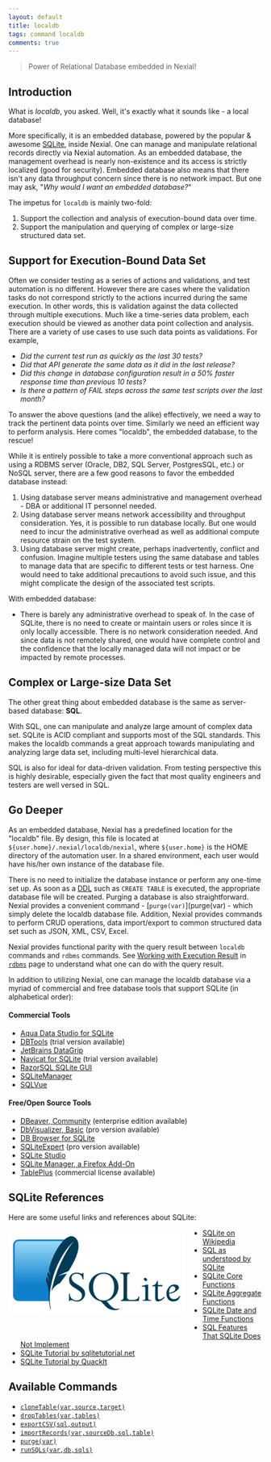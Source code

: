 ```yaml
---
layout: default
title: localdb
tags: command localdb
comments: true
---
```



>Power of Relational Database embedded in Nexial!

## Introduction
What is _localdb_, you asked. Well, it's exactly what it sounds like - a local database!

More specifically, it is an embedded database, powered by the popular & awesome [SQLite](https://www.sqlite.org), 
inside Nexial. One can manage and manipulate relational records directly via Nexial automation. As an embedded database,
the management overhead is nearly non-existence and its access is strictly localized (good for security). Embedded
database also means that there isn't any data throughput concern since there is no network impact. But one may ask, 
"_Why would I want an embedded database?_"

The impetus for `localdb` is mainly two-fold:
1. Support the collection and analysis of execution-bound data over time.
2. Support the manipulation and querying of complex or large-size structured data set.


## Support for Execution-Bound Data Set
Often we consider testing as a series of actions and validations, and test automation is no different. However there 
are cases where the validation tasks do not correspond strictly to the actions incurred during the same
execution. In other words, this is validation against the data collected through multiple executions. Much like a
time-series data problem, each execution should be viewed as another data point collection and analysis. There are a 
variety of use cases to use such data points as validations. For example,
- _Did the current test run as quickly as the last 30 tests?_
- _Did that API generate the same data as it did in the last release?_
- _Did this change in database configuration result in a 50% faster response time than previous 10 tests?_
- _Is there a pattern of FAIL steps across the same test scripts over the last month?_

To answer the above questions (and the alike) effectively, we need a way to track the pertinent data points over time. 
Similarly we need an efficient way to perform analysis. Here comes "localdb", the embedded database, to the rescue!

While it is entirely possible to take a more conventional approach such as using a RDBMS server (Oracle, DB2, SQL 
Server, PostgresSQL, etc.) or NoSQL server, there are a few good reasons to favor the embedded database instead:
1. Using database server means administrative and management overhead - DBA or additional IT personnel needed.
2. Using database server means network accessibility and throughput consideration. Yes, it is possible to run database 
   locally. But one would need to incur the administrative overhead as well as additional compute resource strain on 
   the test system.
3. Using database server might create, perhaps inadvertently, conflict and confusion. Imagine multiple testers using the
   same database and tables to manage data that are specific to different tests or test harness. One would need to take
   additional precautions to avoid such issue, and this might complicate the design of the associated test scripts.

With embedded database:
- There is barely any administrative overhead to speak of. In the case of SQLite, there is no need to create or maintain 
  users or roles since it is only locally accessible. There is no network consideration needed. And since data is not 
  remotely shared, one would have complete control and the confidence that the locally managed data will not impact or 
  be impacted by remote processes.


## Complex or Large-size Data Set
The other great thing about embedded database is the same as server-based database: **SQL**.
 
With SQL, one can manipulate and analyze large amount of complex data set. SQLite is ACID compliant and supports most of
the SQL standards. This makes the localdb commands a great approach towards manipulating and analyzing large data set, 
including multi-level hierarchical data.

SQL is also for ideal for data-driven validation. From testing perspective this is highly desirable, especially given 
the fact that most quality engineers and testers are well versed in SQL.


## Go Deeper
As an embedded database, Nexial has a predefined location for the "localdb" file. By design, this file is located at
`${user.home}/.nexial/localdb/nexial`, where `${user.home}` is the HOME directory of the automation user. In a shared 
environment, each user would have his/her own instance of the database file.

There is no need to initialize the database instance or perform any one-time set up. As soon as a 
[DDL](https://en.wikipedia.org/wiki/Data_definition_language) such as `CREATE TABLE` is executed, the appropriate 
database file will be created. Purging a database is also straightforward. Nexial provides a convenient command - 
[`purge(var)`](purge(var) - which simply delete the localdb database file. Addition, Nexial provides commands to 
perform CRUD operations, data import/export to common structured data set such as JSON, XML, CSV, Excel.

Nexial provides functional parity with the query result between `localdb` commands and `rdbms` commands. See 
[Working with Execution Result](../../commands/rdbms/index.md#working-with-execution-result) in 
[`rdbms`](../../commands/rdbms) page to understand what one can do with the query result.

In addition to utilizing Nexial, one can manage the localdb database via a myriad of commercial and free database tools 
that support SQLite (in alphabetical order):

#### Commercial Tools
- [Aqua Data Studio for SQLite](https://www.aquafold.com/aquadatastudio)
- [DBTools](http://www.dbtools.com.br/EN/) (trial version available)
- [JetBrains DataGrip](https://www.jetbrains.com/datagrip/features/)
- [Navicat for SQLite](https://www.navicat.com/en/products/navicat-for-sqlite) (trial version available)
- [RazorSQL SQLite GUI](https://www.razorsql.com/landing/sqlite_gui.html)
- [SQLiteManager](https://www.sqlabs.com/sqlitemanager.php)
- [SQLVue](http://www.logicalvue.com/sqlvue/)

#### Free/Open Source Tools
- [DBeaver, Community](https://dbeaver.io/) (enterprise edition available)
- [DbVisualizer, Basic](https://www.dbvis.com/) (pro version available)
- [DB Browser for SQLite](https://sqlitebrowser.org/)
- [SQLiteExpert](http://www.sqliteexpert.com/) (pro version available)
- [SQLite Studio](https://sqlitestudio.pl/)
- [SQLite Manager, a Firefox Add-On](https://addons.mozilla.org/en-US/firefox/addon/sqlite-manager-webext/?src=search)
- [TablePlus](https://tableplus.io/) (commercial license available)


## SQLite References
Here are some useful links and references about SQLite:<br/>
<img src="image/sqlite_logo.png" style="box-shadow:none; width:350px; clear:both; float:left; margin:20px 35px 35px 0;">
- [SQLite on Wikipedia](https://en.wikipedia.org/wiki/SQLite)
- [SQL as understood by SQLite](https://www.sqlite.org/lang.html)
- [SQLite Core Functions](https://www.sqlite.org/lang_corefunc.html)
- [SQLite Aggregate Functions](https://www.sqlite.org/lang_aggfunc.html)
- [SQLite Date and Time Functions](https://www.sqlite.org/lang_datefunc.html)
- [SQL Features That SQLite Does Not Implement](https://sqlite.org/omitted.html)
- [SQLite Tutorial by sqlitetutorial.net](http://www.sqlitetutorial.net/)
- [SQLite Tutorial by QuackIt](https://www.quackit.com/sqlite/tutorial/)


## Available Commands
- [`cloneTable(var,source,target)`](cloneTable(var,source,target))
- [`dropTables(var,tables)`](dropTables(var,tables))
- [`exportCSV(sql,output)`](exportCSV(sql,output))
- [`importRecords(var,sourceDb,sql,table)`](importRecords(var,sourceDb,sql,table))
- [`purge(var)`](purge(var))
- [`runSQLs(var,db,sqls)`](runSQLs(var,db,sqls))

